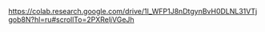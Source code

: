 
https://colab.research.google.com/drive/1l_WFP1J8nDtgynBvH0DLNL31VTjgob8N?hl=ru#scrollTo=2PXReljVGeJh
